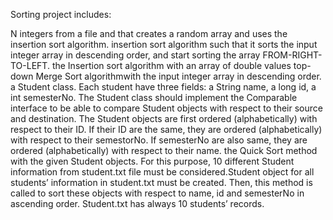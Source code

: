 Sorting project includes:

N integers from a file and that creates a random array and uses the insertion sort algorithm.
insertion sort algorithm such that it sorts the input integer array in descending order, and start sorting the array FROM-RIGHT-TO-LEFT.
the Insertion sort algorithm with an array of double values
top-down Merge Sort algorithmwith the input integer array in descending order.
a Student class. Each student have three fields: a String name, a long id, a int semesterNo. The Student class should implement the Comparable interface to be able to compare Student objects with respect to their source and destination. The Student objects are first ordered (alphabetically) with respect to their ID. If their ID are the same, they are ordered (alphabetically) with respect to their semestorNo. If semesterNo are also same, they are ordered (alphabetically) with respect to their name. 
the Quick Sort method with the given Student objects. For this purpose, 10 different Student information from student.txt file must be considered.Student object for all students’ information in student.txt must be created. Then, this method is called to sort these objects with respect to name, id and semesterNo in ascending order. Student.txt has always 10 students’ records.
